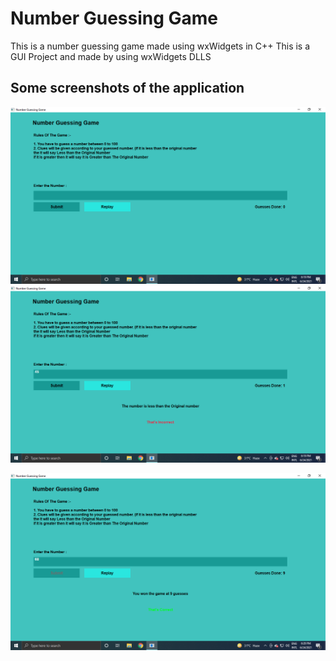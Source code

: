 # Number Guessing Game
This is a number guessing game made using wxWidgets in C++
This is a GUI Project and made by using wxWidgets DLLS 

## Some screenshots of the application
![Screenshot of the application](Screenshot%20(90).png)
![Screenshot of the application](Screenshot%20(91).png)

![Screenshot of the application](Screenshot%20(92).png)
